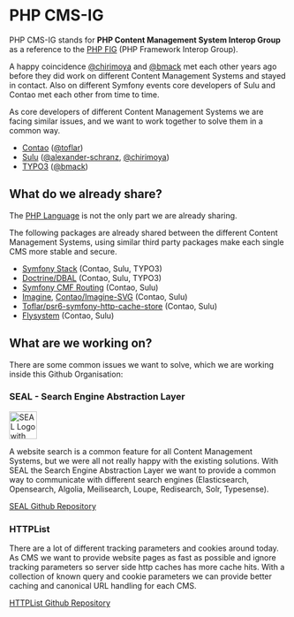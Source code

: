 # PHP CMS-IG

PHP CMS-IG stands for **PHP Content Management System Interop Group** as a reference to the [PHP FIG](https://www.php-fig.org/) (PHP Framework Interop Group).

A happy coincidence [@chirimoya](https://github.com/chirimoya) and [@bmack](https://github.com/bmack) met each other years ago before they did work
on different Content Management Systems and stayed in contact. Also on different Symfony events core developers of Sulu and Contao met each other from time to time.

As core developers of different Content Management Systems we are facing similar issues, and we want to work together to solve them in a common way.

 - [Contao](https://contao.org) ([@toflar](https://github.com/toflar))
 - [Sulu](https://sulu.io) ([@alexander-schranz](https://github.com/alexander-schranz), [@chirimoya](https://github.com/chirimoya))
 - [TYPO3](https://typo3.org) ([@bmack](https://github.com/bmack))

## What do we already share?

The [PHP Language](https://www.php.net/) is not the only part we are already sharing. 

The following packages are already shared between the different Content Management Systems,
using similar third party packages make each single CMS more stable and secure.

 - [Symfony Stack](https://symfony.com) (Contao, Sulu, TYPO3)
 - [Doctrine/DBAL](https://github.com/doctrine/dbal) (Contao, Sulu, TYPO3)
 - [Symfony CMF Routing](https://github.com/symfony-cmf/routing-bundle) (Contao, Sulu)
 - [Imagine](https://github.com/php-imagine/Imagine), [Contao/Imagine-SVG](https://github.com/contao/imagine-svg) (Contao, Sulu)
 - [Toflar/psr6-symfony-http-cache-store](https://github.com/Toflar/psr6-symfony-http-cache-store) (Contao, Sulu)
 - [Flysystem](https://github.com/thephpleague/flysystem) (Contao, Sulu)

## What are we working on?

There are some common issues we want to solve, which we are working inside this Github Organisation:

### SEAL - Search Engine Abstraction Layer

<div align="left">
    <img alt="SEAL Logo with an abstract seal sitting on a telescope." src="https://avatars.githubusercontent.com/u/120221538?s=400&v=6" width="50" height="50">
</div>

A website search is a common feature for all Content Management Systems, but we were all not really happy with the existing solutions. With SEAL the Search Engine Abstraction Layer
we want to provide a common way to communicate with different search engines (Elasticsearch, Opensearch, Algolia, Meilisearch, Loupe, Redisearch, Solr, Typesense).

[SEAL Github Repository](https://github.com/PHP-CMSIG/search)

### HTTPList

There are a lot of different tracking parameters and cookies around today. As CMS we want to provide website pages as fast
as possible and ignore tracking parameters so server side http caches has more cache hits. With a collection of known
query and cookie parameters we can provide better caching and canonical URL handling for each CMS.

[HTTPList Github Repository](https://github.com/PHP-CMSIG/Http-List)
